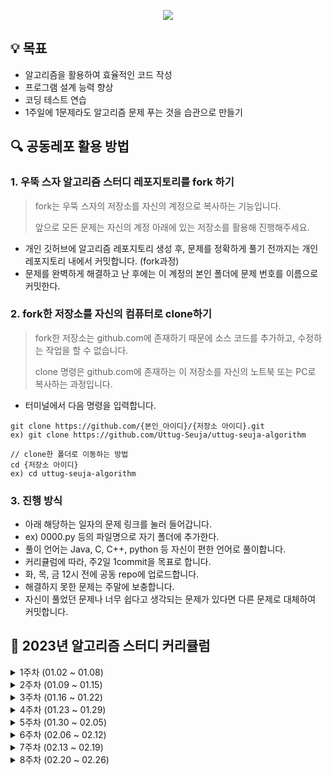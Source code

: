 <p align="center"><img src=https://mblogthumb-phinf.pstatic.net/MjAyMjEwMDdfNTcg/MDAxNjY1MTExNjExNDY0.OEnZnDqmBLP1DCE728mtEkLWO1E1NvHuenD1SFAxr0Ug.tmP5vcQTEdXvrBQD8ytvTXjHMfZpyKTYpJi5si3LeGQg.PNG.dwittt/_%EB%84%A4%EC%B9%B4%EB%9D%BC%EC%BF%A0%EB%B0%B0%EB%8B%B9%ED%86%A0%EC%A7%81%EC%95%BC_-_%EA%B0%9C%EB%B0%9C%EC%9E%90%EB%A1%9C_%EC%B7%A8%EC%97%85_%ED%95%98%EB%A0%A4%EB%A9%B4.png?type=w800
"></p>

## 💡 목표
* 알고리즘을 활용하여 효율적인 코드 작성
* 프로그램 설계 능력 향상
* 코딩 테스트 연습
* 1주일에 1문제라도 알고리즘 문제 푸는 것을 습관으로 만들기


## 🔍 공동레포 활용 방법
### 1. 우뚝 스자 알고리즘 스터디 레포지토리를 fork 하기

>fork는 우뚝 스자의 저장소를 자신의 계정으로 복사하는 기능입니다.
>
>앞으로 모든 문제는 자신의 계정 아래에 있는 저장소를 활용해 진행해주세요.

* 개인 깃허브에 알고리즘 레포지토리 생성 후, 문제를 정확하게 풀기 전까지는 개인 레포지토리 내에서 커밋합니다. (fork과정)
* 문제를 완벽하게 해결하고 난 후에는 이 계정의 본인 폴더에 문제 번호를 이름으로 커밋한다.

### 2. fork한 저장소를 자신의 컴퓨터로 clone하기

> fork한 저장소는 github.com에 존재하기 때문에 소스 코드를 추가하고, 수정하는 작업을 할 수 없습니다.
>
> clone 명령은 github.com에 존재하는 이 저장소를 자신의 노트북 또는 PC로 복사하는 과정입니다.

* 터미널에서 다음 명령을 입력합니다.

```
git clone https://github.com/{본인_아이디}/{저장소 아이디}.git
ex) git clone https://github.com/Uttug-Seuja/uttug-seuja-algorithm
```

```
// clone한 폴더로 이동하는 방법
cd {저장소 아이디}
ex) cd uttug-seuja-algorithm
```

### 3. 진행 방식

* 아래 해당하는 일자의 문제 링크를 눌러 들어갑니다.
* ex) 0000.py 등의 파일명으로 자기 폴더에 추가한다.
* 풀이 언어는 Java, C, C++, python 등 자신이 편한 언어로 풀이합니다.
* 커리큘럼에 따라, 주2일 1commit을 목표로 합니다.
* 화, 목, 금 12시 전에 공동 repo에 업로드합니다.
* 해결하지 못한 문제는 주말에 보충합니다.
* 자신이 풀었던 문제나 너무 쉽다고 생각되는 문제가 있다면 다른 문제로 대체하여 커밋합니다.


## 🚀 2023년 알고리즘 스터디 커리큘럼


<details>
    <summary>1주차 (01.02 ~ 01.08)</summary>

| 01.02(월) | 01.04(수) | 01.06(금) |
| :------: | :------: | :------: |
| [신고 결과 받기](https://school.programmers.co.kr/learn/courses/30/lessons/92334) | [햄버거 만들기](https://school.programmers.co.kr/learn/courses/30/lessons/133502) | [문자열 나누기](https://school.programmers.co.kr/learn/courses/30/lessons/140108) |

</details>

<details>
    <summary>2주차 (01.09 ~ 01.15)</summary>

| 01.09(월) | 01.11(수) | 01.13(금) |
| :------: | :------: | :------: |
| [로또의 최고 순위와 최저 순위](https://school.programmers.co.kr/learn/courses/30/lessons/77484) | [성격 유형 검사하기](https://school.programmers.co.kr/learn/courses/30/lessons/118666) | [기사단원의 무기](https://school.programmers.co.kr/learn/courses/30/lessons/136798) |

</details>

<details>
    <summary>3주차 (01.16 ~ 01.22)</summary>

| 01.16(월) | 01.18(수) | 01.20(금) |
| :------: | :------: | :------: |
| [신규 아이디 추천](https://school.programmers.co.kr/learn/courses/30/lessons/72410) | [명예의 전당1](https://school.programmers.co.kr/learn/courses/30/lessons/138477) | [숫자 짝꿍](https://school.programmers.co.kr/learn/courses/30/lessons/131128) |

</details>

<details>
    <summary>4주차 (01.23 ~ 01.29)</summary>

| 01.23(월) | 01.25(수) | 01.27(금) |
| :------: | :------: | :------: |
| [숫자 문자열과 영단어](https://school.programmers.co.kr/learn/courses/30/lessons/81301) | [과일 장수](https://school.programmers.co.kr/learn/courses/30/lessons/135808) | [크레인 인형뽑기 게임](https://school.programmers.co.kr/learn/courses/30/lessons/64061) |

</details>

<details>
    <summary>5주차 (01.30 ~ 02.05)</summary>

| 01.30(월) | 02.01(수) | 02.03(금) |
| :------: | :------: | :------: |
| [키패드 누르기](https://school.programmers.co.kr/learn/courses/30/lessons/67256) | [멀쩡한 사각형](https://school.programmers.co.kr/learn/courses/30/lessons/62048) | [디펜스 게임](https://school.programmers.co.kr/learn/courses/30/lessons/142085) |

</details>

<details>
    <summary>6주차 (02.06 ~ 02.12)</summary>

| 02.06(월) | 02.08(수) | 02.10(금) |
| :------: | :------: | :------: |
| [체육복](https://school.programmers.co.kr/learn/courses/30/lessons/42862) | [124 나라의 숫자](https://school.programmers.co.kr/learn/courses/30/lessons/12899) | [귤 고르기](https://school.programmers.co.kr/learn/courses/30/lessons/138476) |

</details>

<details>
    <summary>7주차 (02.13 ~ 02.19)</summary>

| 02.13(월) | 02.15(수) | 02.17(금) |
| :------: | :------: | :------: |
| [없는 숫자 더하기](https://school.programmers.co.kr/learn/courses/30/lessons/86051) | [기능개발](https://school.programmers.co.kr/learn/courses/30/lessons/42586) | [주차 요금 계산](https://school.programmers.co.kr/learn/courses/30/lessons/92341) |

</details>

<details>
    <summary>8주차 (02.20 ~ 02.26)</summary>

| 02.20(월) | 02.22(수) | 02.24(금) |
| :------: | :------: | :------: |
| [음양 더하기](https://school.programmers.co.kr/learn/courses/30/lessons/76501) | [더 맵게](https://school.programmers.co.kr/learn/courses/30/lessons/42626) | [모음 사전](https://school.programmers.co.kr/learn/courses/30/lessons/84512) |

</details>
